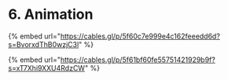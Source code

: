 # 6. Animation

{% embed url="https://cables.gl/p/5f60c7e999e4c162feeedd6d?s=BvorxdThB0wzjC3l" %}

{% embed url="https://cables.gl/p/5f61bf60fe55751421929b9f?s=xT7Xhi9XXU4RdzCW" %}




